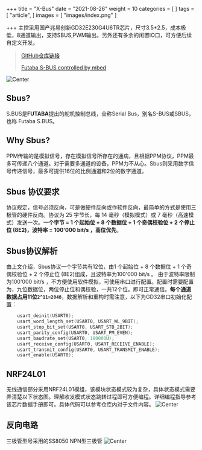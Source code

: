 +++
title =  "X-Bus"
date = "2021-08-26"
weight = 10
categories = [
]
tags = [
  "article",
]
images = [
  "images/index.png"
]

+++
主控采用国产兆易创新GD32E230G4U6TR芯片，尺寸3.5*2.5，成本极低，8通道输出，支持SBUS,PWM输出。另外还有多余的闲置IO口，可方便后续自定义开发。
<!--more-->



> [GitHub仓库链接](https://github.com/Prowinter/X-Bus)
> 
> [Futaba S-BUS controlled by mbed ](https://os.mbed.com/users/Digixx/notebook/futaba-s-bus-controlled-by-mbed/)

![Center](/images/model.gif#center)

## Sbus?
S.BUS是**FUTABA**提出的舵机控制总线，全称Serial Bus，别名S-BUS或SBUS，也称 Futaba S.BUS。



## Why Sbus?

PPM传输的是模拟信号，存在模拟信号所存在的通病，且根据PPM协议，PPM最多可传递八个通道。对于需要多通道的设备，PPM力不从心。Sbus则采用数字信号传递信号，最多可提供16位的比例通道和2位的数字通道。



## Sbus 协议要求

协议规定，信号必须反向，可是做硬件反向或作软件反向，最简单的方式是使用三极管的硬件反向。协议为 25 字节长，每 14 毫秒（模拟模式）或 7 毫秒（高速模式）发送一次。**一个字节 = 1 个起始位 + 8 个数据位 + 1 个奇偶校验位 + 2 个停止位 (8E2)，波特率 = 100'000 bit/s ，高位优先**。





## Sbus协议解析

由上文介绍，Sbus协议一个字节共有12位，由1 个起始位 + 8 个数据位 + 1 个奇偶校验位 + 2 个停止位 (8E2)组成，且波特率为100'000 bit/s 。 由于波特率限制为100'000 bit/s ，不方便使用软件模拟，可使用串口进行配置。配置时需要配置为，九位数据位，两位停止位和偶校验，一共12个位。即可正常通信。**每个通道数据占用11位`2^11=2048`**，数据解析和重构时需注意，以下为GD32串口初始化配置：

```c
    usart_deinit(USART0);
    usart_word_length_set(USART0, USART_WL_9BIT);
    usart_stop_bit_set(USART0, USART_STB_2BIT);
    usart_parity_config(USART0, USART_PM_EVEN);
    usart_baudrate_set(USART0, 100000U);
    usart_receive_config(USART0, USART_RECEIVE_ENABLE);
    usart_transmit_config(USART0, USART_TRANSMIT_ENABLE);
    usart_enable(USART0);
```

## NRF24L01
无线通信部分采用NRF24L01模组，该模块状态模式较为复杂，具体状态模式需要弄清楚以下状态图。理解收发模式状态跳转过程即可方便编程。详细编程指导参考该芯片数据手册即可。具体代码可以参考仓库内对于文件内容。
![Center](/images/state_diagram.png#center)



## 反向电路
三极管型号采用的SS8050 NPN型三极管
![Center](/images/hardware.png#center)